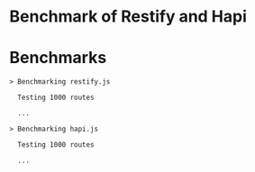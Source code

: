 Benchmark of Restify and Hapi
=============================

# Benchmarks

```
> Benchmarking restify.js

  Testing 1000 routes

  ...

> Benchmarking hapi.js

  Testing 1000 routes

  ...

```
